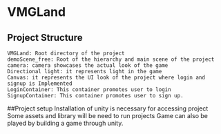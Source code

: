 # VMGLand

## Project Structure
    VMGLand: Root directory of the project
    demoScene_free: Root of the hierarchy and main scene of the project
    camera: camera showcases the actual look of the game
    Directional light: it represents light in the game
    Canvas: it represents the UI look of the project where login and signup is Implemented
    LoginContainer: This container promotes user to login 
    SignupContainer: This container promotes user to sign up.
##Project setup
    Installation of unity is necessary for accessing project
    Some assets and library will be need to run projects
    Game can also be played by building a game through unity.
